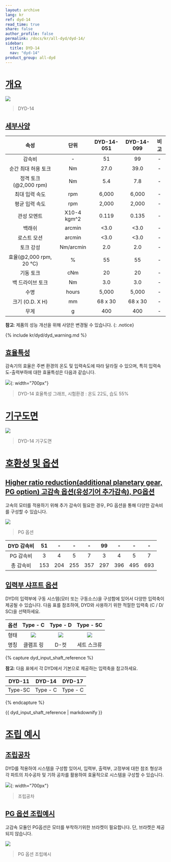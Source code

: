 ```yaml
---
layout: archive
lang: kr
ref: dyd-14
read_time: true
share: false
author_profile: false
permalink: /docs/kr/all-dyd/dyd-14/
sidebar:
  title: DYD-14
  nav: "dyd-14"
product_group: all-dyd
---
```


# [개요](#개요)

![](/assets/images/dyd/dyd_14_product_image_01.png)

> DYD-14

## [세부사양](#세부사양)

|             속성             |    단위     | DYD-14-051 | DYD-14-099 | 비고 |
|:----------------------------:|:-----------:|:----------:|:----------:|:----:|
|            감속비            |      -      |     51     |     99     |  -   |
|     순간 최대 허용 토크      |     Nm      |    27.0    |    39.0    |  -   |
|  정격 토크<br>(@2,000 rpm)   |     Nm      |    5.4     |    7.8     |  -   |
|        최대 입력 속도        |     rpm     |   6,000    |   6,000    |  -   |
|        평균 입력 속도        |     rpm     |   2,000    |   2,000    |  -   |
|         관성 모멘트          | X10-4 kgm^2 |   0.119    |   0.135    |  -   |
|            백래쉬            |   arcmin    |    <3.0    |    <3.0    |  -   |
|         로스트 모션          |   arcmin    |    <3.0    |    <3.0    |  -   |
|          토크 강성           |  Nm/arcmin  |    2.0     |    2.0     |  -   |
| 효율(@2,000 rpm, 20 &#8451;) |      %      |     55     |     55     |  -   |
|          기동 토크           |     cNm     |     20     |     20     |  -   |
|       백 드라이브 토크       |     Nm      |    3.0     |    3.0     |  -   |
|             수명             |    hours    |   5,000    |   5,000    |  -   |
|       크기 (O.D. X H)        |     mm      |  68 x 30   |  68 x 30   |  -   |
|             무게             |      g      |    400     |    400     |  -   |

**참고**: 제품의 성능 개선을 위해 사양은 변경될 수 있습니다.
{: .notice}

{% include kr/dyd/dyd_warning.md %}

## [효율특성](#효율특성)

감속기의 효율은 주변 환경의 온도 및 입력속도에 따라 달라질 수 있으며, 특히 입력속도-출력부하에 대한 효율특성은 다음과 같습니다.

![](/assets/images/dyd/dyd_14_efficiency.png){: width="700px"}

> DYD-14 효율특성 그래프, 시험환경 : 온도 22도, 습도 55%

# [기구도면](#기구도면)

![](/assets/images/dyd/dyd_14_drawings.png)

> DYD-14 기구도면

# [호환성 및 옵션](#호환성-및-옵션)

## [Higher ratio reduction(additional planetary gear, PG option) 고감속 옵션(유성기어 추가감속), PG옵션](#higher-ratio-reductionadditional-planetary-gear-pg-option-고감속-옵션유성기어-추가감속-pg옵션)

고속의 모터를 적용하기 위해 추가 감속이 필요한 경우, PG 옵션을 통해 다양한 감속비를 구성할 수 있습니다.

![](/assets/images/dyd/dyd_14_pg_option_01.png)

> PG 옵션

|  DYD 감속비  | 51  |  -  |  -  |  -  | 99  |  -  |  -  |  -  |
|:----------------:|:---:|:---:|:---:|:---:|:---:|:---:|:---:|:---:|
|  PG 감속비   |  3  |  4  |  5  |  7  |  3  |  4  |  5  |  7  |
| 총 감속비 | 153 | 204 | 255 | 357 | 297 | 396 | 495 | 693 |

## [입력부 샤프트 옵션](#입력부-샤프트-옵션)

DYD의 입력부에 구동 시스템(모터 또는 구동소스)을 구성함에 있어서 다양한 입력축이 제공될 수 있습니다. 다음 표를 참조하여, DYD와 사용하기 위한 적절한 입력축 (C / D/ SC)을 선택하세요. 

| 옵션 |                   Type - C                    |               Type - D                |                 Type - SC                 |
|:----:|:---------------------------------------------:|:-------------------------------------:|:-----------------------------------------:|
| 형태 | ![](/assets/images/dyd/dyd_clamp_ring_01.png) | ![](/assets/images/dyd/dyd_d_cut.png) | ![](/assets/images/dyd/dyd_set_screw.png) |
| 명칭 |                   클램프 링                   |                 D-컷                  |                세트 스크류                |


{% capture dyd_input_shaft_reference %}

**참고**: 다음 표에서 각 DYD에서 기본으로 제공하는 입력축을 참고하세요.

| DYD-11  |  DYD-14  |  DYD-17  |
|:-------:|:--------:|:--------:|
| Type-SC | Type - C | Type - C |
{% endcapture %}

<div class="notice">{{ dyd_input_shaft_reference | markdownify }}</div>

# [조립 예시](#조립-예시)

## [조립공차](#조립공차)

DYD를 적용하여 시스템을 구성함 있어서, 입력부, 출력부, 고정부에 대한 참조 형상과 각 파트의 치수공차 및 기하 공차를 활용하여 효율적으로 시스템을 구성할 수 있습니다.

![](/assets/images/dyd/dyd_14_assembly_tollerance_01.png){: width="700px"}

> 조립공차

## [PG 옵션 조립예시](#pg-옵션-조립예시)

고감속 모듈인 PG옵션은 모터를 부착하기위한 브라켓이 필요합니다. 단, 브라켓은 제공되지 않습니다.

![](/assets/images/dyd/dyd_14_pg_option_assembly_01.png)

> PG 옵션 조립예시
